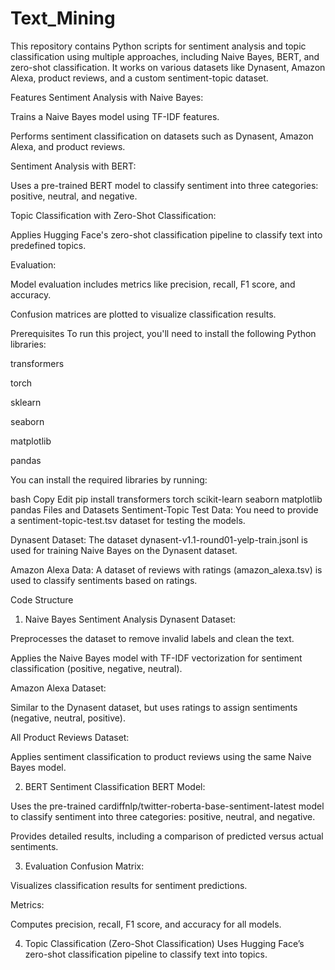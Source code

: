 # Text_Mining

This repository contains Python scripts for sentiment analysis and topic classification using multiple approaches, including Naive Bayes, BERT, and zero-shot classification. It works on various datasets like Dynasent, Amazon Alexa, product reviews, and a custom sentiment-topic dataset.

Features
Sentiment Analysis with Naive Bayes:

Trains a Naive Bayes model using TF-IDF features.

Performs sentiment classification on datasets such as Dynasent, Amazon Alexa, and product reviews.

Sentiment Analysis with BERT:

Uses a pre-trained BERT model to classify sentiment into three categories: positive, neutral, and negative.

Topic Classification with Zero-Shot Classification:

Applies Hugging Face's zero-shot classification pipeline to classify text into predefined topics.

Evaluation:

Model evaluation includes metrics like precision, recall, F1 score, and accuracy.

Confusion matrices are plotted to visualize classification results.

Prerequisites
To run this project, you'll need to install the following Python libraries:

transformers

torch

sklearn

seaborn

matplotlib

pandas

You can install the required libraries by running:

bash
Copy
Edit
pip install transformers torch scikit-learn seaborn matplotlib pandas
Files and Datasets
Sentiment-Topic Test Data: You need to provide a sentiment-topic-test.tsv dataset for testing the models.

Dynasent Dataset: The dataset dynasent-v1.1-round01-yelp-train.jsonl is used for training Naive Bayes on the Dynasent dataset.

Amazon Alexa Data: A dataset of reviews with ratings (amazon_alexa.tsv) is used to classify sentiments based on ratings.

Code Structure
1. Naive Bayes Sentiment Analysis
Dynasent Dataset:

Preprocesses the dataset to remove invalid labels and clean the text.

Applies the Naive Bayes model with TF-IDF vectorization for sentiment classification (positive, negative, neutral).

Amazon Alexa Dataset:

Similar to the Dynasent dataset, but uses ratings to assign sentiments (negative, neutral, positive).

All Product Reviews Dataset:

Applies sentiment classification to product reviews using the same Naive Bayes model.

2. BERT Sentiment Classification
BERT Model:

Uses the pre-trained cardiffnlp/twitter-roberta-base-sentiment-latest model to classify sentiment into three categories: positive, neutral, and negative.

Provides detailed results, including a comparison of predicted versus actual sentiments.

3. Evaluation
Confusion Matrix:

Visualizes classification results for sentiment predictions.

Metrics:

Computes precision, recall, F1 score, and accuracy for all models.

4. Topic Classification (Zero-Shot Classification)
Uses Hugging Face’s zero-shot classification pipeline to classify text into topics.


